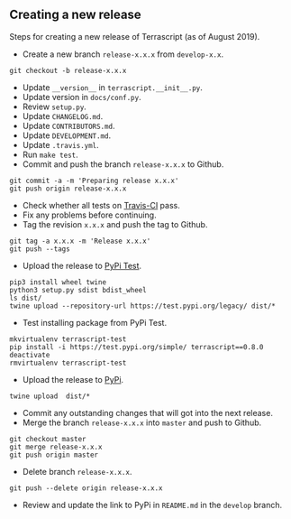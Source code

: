 ## Creating a new release

Steps for creating a new release of Terrascript (as of August 2019).

* Create a new branch ``release-x.x.x`` from ``develop-x.x``. 
```
git checkout -b release-x.x.x
```
* Update ``__version__`` in ``terrascript.__init__.py``.
* Update version in ``docs/conf.py``.
* Review ``setup.py``.
* Update ``CHANGELOG.md``.
* Update ``CONTRIBUTORS.md``.
* Update ``DEVELOPMENT.md``.
* Update ``.travis.yml``.
* Run ``make test``.
* Commit and push the branch ``release-x.x.x`` to Github.
```
git commit -a -m 'Preparing release x.x.x'
git push origin release-x.x.x
```
* Check whether all tests on [Travis-CI](https://www.travis-ci.org/mjuenema/python-terrascript) pass.
* Fix any problems before continuing.
* Tag the revision ``x.x.x`` and push the tag to Github.
```
git tag -a x.x.x -m 'Release x.x.x'
git push --tags
```
* Upload the release to [PyPi Test](https://test.pypi.org/project/terrascript/).
```
pip3 install wheel twine
python3 setup.py sdist bdist_wheel
ls dist/
twine upload --repository-url https://test.pypi.org/legacy/ dist/*
```
* Test installing package from PyPi Test.
```
mkvirtualenv terrascript-test
pip install -i https://test.pypi.org/simple/ terrascript==0.8.0
deactivate
rmvirtualenv terrascript-test
```
* Upload the release to [PyPi](https://pypi.org/project/terrascript/).
```
twine upload  dist/*
```
* Commit any outstanding changes that will got into the next release.
* Merge the branch ``release-x.x.x`` into ``master`` and push to Github.
```
git checkout master
git merge release-x.x.x
git push origin master
```
* Delete branch ``release-x.x.x``.
```
git push --delete origin release-x.x.x
```
* Review and update the link to PyPi in ``README.md`` in the ``develop`` branch.
